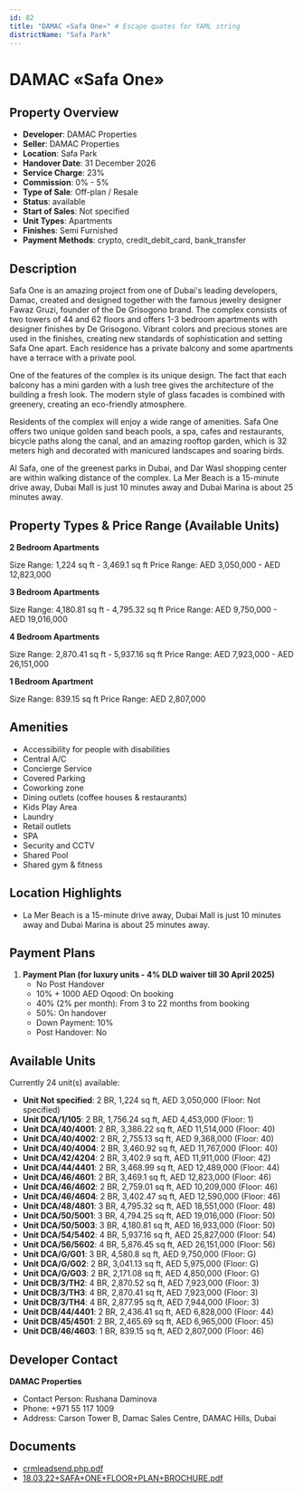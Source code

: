 ```yaml
---
id: 82
title: "DAMAC «Safa One»" # Escape quotes for YAML string
districtName: "Safa Park"
---
```


# DAMAC «Safa One»

## Property Overview
- **Developer**: DAMAC Properties
- **Seller**: DAMAC Properties
- **Location**: Safa Park
- **Handover Date**: 31 December 2026
- **Service Charge**: 23%
- **Commission**: 0% - 5%
- **Type of Sale**: Off-plan / Resale
- **Status**: available
- **Start of Sales**: Not specified
- **Unit Types**: Apartments
- **Finishes**: Semi Furnished
- **Payment Methods**: crypto, credit_debit_card, bank_transfer

## Description
Safa One is an amazing project from one of Dubai's leading developers, Damac, created and designed together with the famous jewelry designer Fawaz Gruzi, founder of the De Grisogono brand. The complex consists of two towers of 44 and 62 floors and offers 1-3 bedroom apartments with designer finishes by De Grisogono. Vibrant colors and precious stones are used in the finishes, creating new standards of sophistication and setting Safa One apart. Each residence has a private balcony and some apartments have a terrace with a private pool.

One of the features of the complex is its unique design. The fact that each balcony has a mini garden with a lush tree gives the architecture of the building a fresh look. The modern style of glass facades is combined with greenery, creating an eco-friendly atmosphere.

Residents of the complex will enjoy a wide range of amenities. Safa One offers two unique golden sand beach pools, a spa, cafes and restaurants, bicycle paths along the canal, and an amazing rooftop garden, which is 32 meters high and decorated with manicured landscapes and soaring birds.

Al Safa, one of the greenest parks in Dubai, and Dar Wasl shopping center are within walking distance of the complex. La Mer Beach is a 15-minute drive away, Dubai Mall is just 10 minutes away and Dubai Marina is about 25 minutes away.

## Property Types & Price Range (Available Units)
**2 Bedroom Apartments**

Size Range: 1,224 sq ft - 3,469.1 sq ft
Price Range: AED 3,050,000 - AED 12,823,000

**3 Bedroom Apartments**

Size Range: 4,180.81 sq ft - 4,795.32 sq ft
Price Range: AED 9,750,000 - AED 19,016,000

**4 Bedroom Apartments**

Size Range: 2,870.41 sq ft - 5,937.16 sq ft
Price Range: AED 7,923,000 - AED 26,151,000

**1 Bedroom Apartment**

Size Range: 839.15 sq ft
Price Range: AED 2,807,000

## Amenities
- Accessibility for people with disabilities
- Central A/C
- Concierge Service
- Covered Parking
- Coworking zone
- Dining outlets  (coffee houses & restaurants)
- Kids Play Area
- Laundry
- Retail outlets
- SPA
- Security and CCTV
- Shared Pool
- Shared gym & fitness

## Location Highlights
- La Mer Beach is a 15-minute drive away, Dubai Mall is just 10 minutes away and Dubai Marina is about 25 minutes away.

## Payment Plans
1. **Payment Plan (for luxury units - 4% DLD waiver till 30 April 2025)**
   - No Post Handover
   - 10% + 1000 AED Oqood: On booking
   - 40% (2% per month): From 3 to 22 months from booking
   - 50%: On handover
   - Down Payment: 10%
   - Post Handover: No

## Available Units
Currently 24 unit(s) available:
- **Unit Not specified**: 2 BR, 1,224 sq ft, AED 3,050,000 (Floor: Not specified)
- **Unit DCA/1/105**: 2 BR, 1,756.24 sq ft, AED 4,453,000 (Floor: 1)
- **Unit DCA/40/4001**: 2 BR, 3,386.22 sq ft, AED 11,514,000 (Floor: 40)
- **Unit DCA/40/4002**: 2 BR, 2,755.13 sq ft, AED 9,368,000 (Floor: 40)
- **Unit DCA/40/4004**: 2 BR, 3,460.92 sq ft, AED 11,767,000 (Floor: 40)
- **Unit DCA/42/4204**: 2 BR, 3,402.9 sq ft, AED 11,911,000 (Floor: 42)
- **Unit DCA/44/4401**: 2 BR, 3,468.99 sq ft, AED 12,489,000 (Floor: 44)
- **Unit DCA/46/4601**: 2 BR, 3,469.1 sq ft, AED 12,823,000 (Floor: 46)
- **Unit DCA/46/4602**: 2 BR, 2,759.01 sq ft, AED 10,209,000 (Floor: 46)
- **Unit DCA/46/4604**: 2 BR, 3,402.47 sq ft, AED 12,590,000 (Floor: 46)
- **Unit DCA/48/4801**: 3 BR, 4,795.32 sq ft, AED 18,551,000 (Floor: 48)
- **Unit DCA/50/5001**: 3 BR, 4,794.25 sq ft, AED 19,016,000 (Floor: 50)
- **Unit DCA/50/5003**: 3 BR, 4,180.81 sq ft, AED 16,933,000 (Floor: 50)
- **Unit DCA/54/5402**: 4 BR, 5,937.16 sq ft, AED 25,827,000 (Floor: 54)
- **Unit DCA/56/5602**: 4 BR, 5,876.45 sq ft, AED 26,151,000 (Floor: 56)
- **Unit DCA/G/G01**: 3 BR, 4,580.8 sq ft, AED 9,750,000 (Floor: G)
- **Unit DCA/G/G02**: 2 BR, 3,041.13 sq ft, AED 5,975,000 (Floor: G)
- **Unit DCA/G/G03**: 2 BR, 2,171.08 sq ft, AED 4,850,000 (Floor: G)
- **Unit DCB/3/TH2**: 4 BR, 2,870.52 sq ft, AED 7,923,000 (Floor: 3)
- **Unit DCB/3/TH3**: 4 BR, 2,870.41 sq ft, AED 7,923,000 (Floor: 3)
- **Unit DCB/3/TH4**: 4 BR, 2,877.95 sq ft, AED 7,944,000 (Floor: 3)
- **Unit DCB/44/4401**: 2 BR, 2,436.41 sq ft, AED 6,828,000 (Floor: 44)
- **Unit DCB/45/4501**: 2 BR, 2,465.69 sq ft, AED 6,965,000 (Floor: 45)
- **Unit DCB/46/4603**: 1 BR, 839.15 sq ft, AED 2,807,000 (Floor: 46)

## Developer Contact
**DAMAC Properties**
- Contact Person: Rushana Daminova
- Phone: +971 55 117 1009
- Address: Carson Tower B, Damac Sales Centre, DAMAC Hills, Dubai

## Documents
- [crmleadsend.php.pdf](https://cdn.geniemap.net/2023/06/23/OpEdMa2L4xyT9C7jbQ0YNriTQOTQi0y4mOl3hIet.pdf)
- [18.03.22+SAFA+ONE+FLOOR+PLAN+BROCHURE.pdf](https://cdn.geniemap.net/2023/06/23/I13KZ4HRAyDB261JSGN7qyz6oqejvOC1udMp9WsD.pdf)
